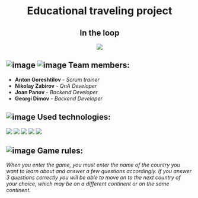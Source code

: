 <h1 align="center">Educational traveling project</h1>
<h2 align="center">In the loop</h6>
<p align="center">
<img src="https://cdn.discordapp.com/attachments/1034902137928425472/1042499351651565668/image.png">
</p>


## ![image](https://user-images.githubusercontent.com/85336805/156881710-58bfc307-914b-4620-8ada-5b0decbdac77.png) ![image](https://user-images.githubusercontent.com/85336805/156881728-6df99c24-8398-4f77-9300-640336fbf852.png) Team members:
* **Anton Goreshtilov** - *Scrum trainer* 
* **Nikolay Zabirov** - *QnA Developer* 
* **Joan Panov** - *Backend Developer* 
* **Georgi Dimov** - *Backend Developer* 


## ![image](https://user-images.githubusercontent.com/85336805/156881807-16f8d6d6-2551-41a2-933a-18d08030bf12.png) Used technologies:

<p align="left"> 
    <img src="https://img.icons8.com/fluency/2x/4a90e2/visual-studio.png"/> 
    <img src="https://img.icons8.com/color/2x/4a90e2/visual-studio-code-2019.png"/>
    <img src="https://img.icons8.com/ios-filled/2x/4a90e2/discord-logo.png"/>
    <img src="https://img.icons8.com/color/2x/4a90e2/microsoft-powerpoint-2019.png"/>
    <img src="https://img.icons8.com/fluency/2x/4a90e2/microsoft-word-2019.png"/>
    
## ![image](https://user-images.githubusercontent.com/85336805/156881781-bb34e399-798a-443f-b7a6-8f67573a7310.png) Game rules:
    

*When you enter the game, you must enter the name of the country you want to learn about and answer a few questions accordingly. If you answer 3 questions correctly you will be able to move on to the next country of your choice, which may be on a different continent or on the same continent.*
